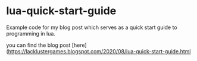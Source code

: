 # lua-quick-start-guide
Example code for my blog post which serves as a quick start guide to programming in lua.

you can find the blog post [here](https://lacklustergames.blogspot.com/2020/08/lua-quick-start-guide.html
